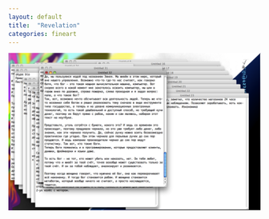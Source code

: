 ```yaml
---
layout: default
title:  "Revelation"
categories: fineart
---
```


![picture philosophy digital art](/assets/img/Откровение.png)
